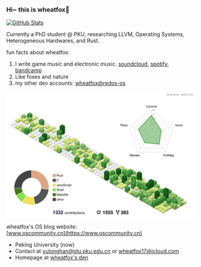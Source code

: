 ### Hi~ this is wheatfox🦊

<a href="https://github.com/anuraghazra/github-readme-stats">
<picture>
  <source media="(prefers-color-scheme: dark)" srcset="https://github-readme-stats.vercel.app/api?username=enkerewpo&theme=dark&show_icons=true">
  <img alt="GitHub Stats" src="https://github-readme-stats.vercel.app/api?username=enkerewpo&theme=default&show_icons=true">
</picture>
</a>

Currently a PhD student @ PKU, researching LLVM, Operating Systems, Heterogeneous Hardwares, and Rust.

fun facts about wheatfox:

1. I write game music and electronic music. [soundcloud](https://soundcloud.com/wheatfox), [spotify](https://open.spotify.com/artist/1u5SE8RW4ivt3LgZR7skkO), [bandcamp](https://wheatfox.bandcamp.com/)
2. Like foxes and nature
3. my other dev accounts: [wheatfox@redox-os](https://gitlab.redox-os.org/wheatfox)

<picture>
  <source media="(prefers-color-scheme: dark)" srcset="https://raw.githubusercontent.com/enkerewpo/enkerewpo/refs/heads/master/profile-3d-contrib/profile-night-green.svg">
  <img alt="wheatfox_git_graph" src="https://raw.githubusercontent.com/enkerewpo/enkerewpo/refs/heads/master/profile-3d-contrib/profile-green-animate.svg">
</picture>

wheatfox's OS blog website:  
[www.oscommunity.cn](https://www.oscommunity.cn)

- Peking University (now)
- Contact at yulonghan@stu.pku.edu.cn or wheatfox17@icloud.com
- Homepage at [wheatfox's den](https://wheatfox.dev)

